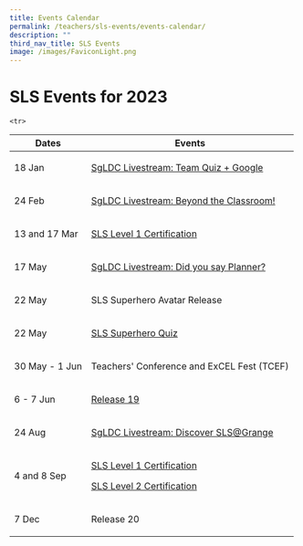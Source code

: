 ```yaml
---
title: Events Calendar
permalink: /teachers/sls-events/events-calendar/
description: ""
third_nav_title: SLS Events
image: /images/FaviconLight.png
---
```

<h1>SLS Events for 2023</h1>
<table>
<thead>
<tr>
<th>Dates</th>
<th>Events</th>
</tr>
</thead>
<tbody>
<tr>
<!--1st column-->
<td>
<p>18 Jan</p>
</td>
<!--2nd column-->
<td>
<p><a target="_blank" href="https://youtu.be/xtB_uT1WhVw?list=PLQxzGTcC-xNUWDHiwCmHgBGMSnuKtoEiT">SgLDC Livestream: Team Quiz + Google</a></p>
</td>
</tr>                    
<tr>
<!--1st column-->
<td>
<p>24 Feb</p>
</td>
<!--2nd column-->
<td>
<p><a target="_blank" href="https://youtu.be/p94xDFNcXWw?list=PLQxzGTcC-xNUWDHiwCmHgBGMSnuKtoEiT">SgLDC Livestream: Beyond the Classroom!</a></p>
</td>
</tr>
<tr>
<!--1st column-->
<td>
<p>13 and 17 Mar</p>
</td>
<!--2nd column-->
<td>
<p><a target="_blank" href="https://go.gov.sg/sls-level1-course">SLS Level 1 Certification</a></p>
</td>
</tr>
<tr>
<!--1st column-->
<td>
<p>17 May</p>
</td>
<!--2nd column-->
<td>
<p><a target="_blank" href="https://youtu.be/IegVQiyoaR8">SgLDC Livestream: Did you say Planner?</a></p>
</td>
</tr>
<tr>
<!--1st column-->
<td>
<p>22 May</p>
</td>
<!--2nd column-->
<td>
<p>SLS Superhero Avatar Release</p>
</td>
</tr>          
<tr>
<!--1st column-->
<td>
<p>22 May</p>
</td>
<!--2nd column-->
<td>
<p><a target="_blank" href="/teachers/sls-superhero-quiz/index/">SLS Superhero Quiz</a></p>
</td>
</tr>
<tr>
<!--1st column-->
<td>
<p>30 May - 1 Jun</p>
</td>
<!--2nd column-->
<td>
<p>Teachers' Conference and ExCEL Fest (TCEF)</p>
</td>
</tr>
<tr>
<!--1st column-->
<td>
<p>6 - 7 Jun</p>
</td>
<!--2nd column-->
<td>
<p><a target="_blank" href="/latest-news/changelog/7-jun-2023/">Release 19</a></p>
</td>
</tr>              

	<tr>
<!--1st column-->
<td>
<p>24 Aug</p>
</td>
<!--2nd column-->
<td>
<p><a target="_blank" href="https://www.youtube.com/watch?v=f_exi3N62Nk">SgLDC Livestream: Discover SLS@Grange</a></p>
</td>
</tr>
<tr>
<!--1st column-->
<td>
<p>4 and 8 Sep</p>
</td>
<!--2nd column-->
<td>
<p><a target="_blank" href="https://go.gov.sg/sls-level1-course">SLS Level 1 Certification</a></p>
<p><a target="_blank" href="https://go.gov.sg/sls-level2-course-organise">SLS Level 2 Certification</a></p>
</td>
</tr>                    
         
<tr>
<!--1st column-->
<td>
<p>7 Dec</p>
</td>
<!--2nd column-->
<td>
<p>Release 20</p>
</td>
</tr>
</tbody>
</table>